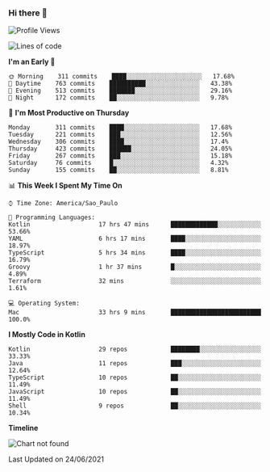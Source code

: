 ### Hi there 👋

<!--
**fernandonogueira/fernandonogueira** is a ✨ _special_ ✨ repository because its `README.md` (this file) appears on your GitHub profile.

Here are some ideas to get you started:

- 🔭 I’m currently working on ...
- 🌱 I’m currently learning ...
- 👯 I’m looking to collaborate on ...
- 🤔 I’m looking for help with ...
- 💬 Ask me about ...
- 📫 How to reach me: ...
- 😄 Pronouns: ...
- ⚡ Fun fact: ...
-->

<!--START_SECTION:waka-->
![Profile Views](http://img.shields.io/badge/Profile%20Views-3-blue)

![Lines of code](https://img.shields.io/badge/From%20Hello%20World%20I%27ve%20Written-568027%20lines%20of%20code-blue)

**I'm an Early 🐤** 

```text
🌞 Morning    311 commits    ████░░░░░░░░░░░░░░░░░░░░░   17.68% 
🌆 Daytime    763 commits    ██████████░░░░░░░░░░░░░░░   43.38% 
🌃 Evening    513 commits    ███████░░░░░░░░░░░░░░░░░░   29.16% 
🌙 Night      172 commits    ██░░░░░░░░░░░░░░░░░░░░░░░   9.78%

```
📅 **I'm Most Productive on Thursday** 

```text
Monday       311 commits    ████░░░░░░░░░░░░░░░░░░░░░   17.68% 
Tuesday      221 commits    ███░░░░░░░░░░░░░░░░░░░░░░   12.56% 
Wednesday    306 commits    ████░░░░░░░░░░░░░░░░░░░░░   17.4% 
Thursday     423 commits    ██████░░░░░░░░░░░░░░░░░░░   24.05% 
Friday       267 commits    ███░░░░░░░░░░░░░░░░░░░░░░   15.18% 
Saturday     76 commits     █░░░░░░░░░░░░░░░░░░░░░░░░   4.32% 
Sunday       155 commits    ██░░░░░░░░░░░░░░░░░░░░░░░   8.81%

```


📊 **This Week I Spent My Time On** 

```text
⌚︎ Time Zone: America/Sao_Paulo

💬 Programming Languages: 
Kotlin                   17 hrs 47 mins      █████████████░░░░░░░░░░░░   53.66% 
YAML                     6 hrs 17 mins       ████░░░░░░░░░░░░░░░░░░░░░   18.97% 
TypeScript               5 hrs 34 mins       ████░░░░░░░░░░░░░░░░░░░░░   16.79% 
Groovy                   1 hr 37 mins        █░░░░░░░░░░░░░░░░░░░░░░░░   4.89% 
Terraform                32 mins             ░░░░░░░░░░░░░░░░░░░░░░░░░   1.61%

💻 Operating System: 
Mac                      33 hrs 9 mins       █████████████████████████   100.0%

```

**I Mostly Code in Kotlin** 

```text
Kotlin                   29 repos            ████████░░░░░░░░░░░░░░░░░   33.33% 
Java                     11 repos            ███░░░░░░░░░░░░░░░░░░░░░░   12.64% 
TypeScript               10 repos            ██░░░░░░░░░░░░░░░░░░░░░░░   11.49% 
JavaScript               10 repos            ██░░░░░░░░░░░░░░░░░░░░░░░   11.49% 
Shell                    9 repos             ██░░░░░░░░░░░░░░░░░░░░░░░   10.34%

```


**Timeline**

![Chart not found](https://raw.githubusercontent.com/fernandonogueira/fernandonogueira/master/charts/bar_graph.png) 


 Last Updated on 24/06/2021
<!--END_SECTION:waka-->
